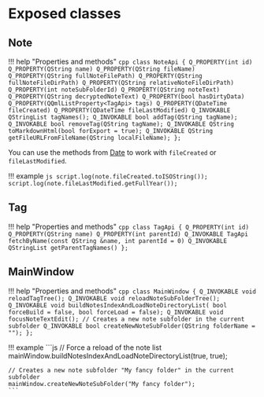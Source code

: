 # Exposed classes

Note
----

!!! help "Properties and methods"
    ```cpp
    class NoteApi {
        Q_PROPERTY(int id)
        Q_PROPERTY(QString name)
        Q_PROPERTY(QString fileName)
        Q_PROPERTY(QString fullNoteFilePath)
        Q_PROPERTY(QString fullNoteFileDirPath)
        Q_PROPERTY(QString relativeNoteFileDirPath)
        Q_PROPERTY(int noteSubFolderId)
        Q_PROPERTY(QString noteText)
        Q_PROPERTY(QString decryptedNoteText)
        Q_PROPERTY(bool hasDirtyData)
        Q_PROPERTY(QQmlListProperty<TagApi> tags)
        Q_PROPERTY(QDateTime fileCreated)
        Q_PROPERTY(QDateTime fileLastModified)
        Q_INVOKABLE QStringList tagNames();
        Q_INVOKABLE bool addTag(QString tagName);
        Q_INVOKABLE bool removeTag(QString tagName);
        Q_INVOKABLE QString toMarkdownHtml(bool forExport = true);
        Q_INVOKABLE QString getFileURLFromFileName(QString localFileName);
    };
    ```

You can use the methods from
[Date](https://developer.mozilla.org/en-US/docs/Web/JavaScript/Reference/Global_Objects/Date)
to work with `fileCreated` or `fileLastModified`.

!!! example
    ```js
    script.log(note.fileCreated.toISOString());
    script.log(note.fileLastModified.getFullYear());
    ```

Tag
---

!!! help "Properties and methods"
    ```cpp
    class TagApi {
        Q_PROPERTY(int id)
        Q_PROPERTY(QString name)
        Q_PROPERTY(int parentId)
        Q_INVOKABLE TagApi fetchByName(const QString &name, int parentId = 0)
        Q_INVOKABLE QStringList getParentTagNames()
    };
    ```

MainWindow
----------

!!! help "Properties and methods"
    ```cpp
    class MainWindow {
        Q_INVOKABLE void reloadTagTree();
        Q_INVOKABLE void reloadNoteSubFolderTree();
        Q_INVOKABLE void buildNotesIndexAndLoadNoteDirectoryList(
                bool forceBuild = false, bool forceLoad = false);
        Q_INVOKABLE void focusNoteTextEdit();
        // Creates a new note subfolder in the current subfolder
        Q_INVOKABLE bool createNewNoteSubFolder(QString folderName = "");
    };
    ```

!!! example
    ```js
    // Force a reload of the note list
    mainWindow.buildNotesIndexAndLoadNoteDirectoryList(true, true);
    
    // Creates a new note subfolder "My fancy folder" in the current subfolder
    mainWindow.createNewNoteSubFolder("My fancy folder");
    ```
